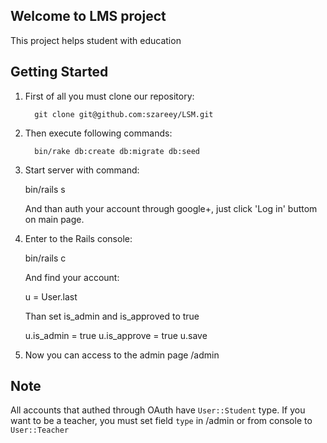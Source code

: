 ## Welcome to LMS project

This project helps student with education

## Getting Started

1. First of all you must clone our repository:

         git clone git@github.com:szareey/LSM.git

2. Then execute following commands:

         bin/rake db:create db:migrate db:seed

3. Start server with command:
     
     bin/rails s

   And than auth your account through google+, just click 'Log in' buttom on main page.
4. Enter to the Rails console:

     bin/rails c

   And find your account:

     u = User.last

   Than set is_admin and is_approved to true

     u.is_admin = true
     u.is_approve = true
     u.save

5. Now you can access to the admin page /admin

## Note

All accounts that authed through OAuth have `User::Student` type. If you want
to be a teacher, you must set field `type` in /admin or from console to `User::Teacher`

